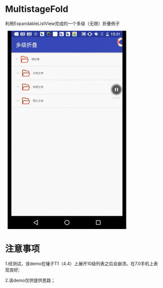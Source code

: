 # MultistageFold
利用ExpandableListView完成的一个多级（无限）折叠例子

![](https://github.com/yj970/MultistageFold/raw/master/app/src/main/res/mipmap-xxxhdpi/1.gif)  



# 注意事项
1.经测试，该demo在锤子T1（4.4）上展开10级列表之后会崩溃。在7.0手机上表现良好;


2.该demo仅供提供思路；
